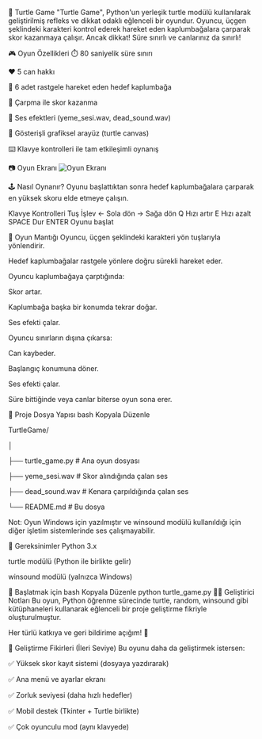 🐢 Turtle Game
"Turtle Game", Python'un yerleşik turtle modülü kullanılarak geliştirilmiş refleks ve dikkat odaklı eğlenceli bir oyundur. Oyuncu, üçgen şeklindeki karakteri kontrol ederek hareket eden kaplumbağalara çarparak skor kazanmaya çalışır. Ancak dikkat! Süre sınırlı ve canlarınız da sınırlı!

🎮 Oyun Özellikleri
⏱️ 80 saniyelik süre sınırı

❤️ 5 can hakkı

🐢 6 adet rastgele hareket eden hedef kaplumbağa

🎯 Çarpma ile skor kazanma

🎵 Ses efektleri (yeme_sesi.wav, dead_sound.wav)

🎨 Gösterişli grafiksel arayüz (turtle canvas)

⌨️ Klavye kontrolleri ile tam etkileşimli oynanış

📷 Oyun Ekranı
![Oyun Ekranı](Oyun_ekranı.png)

🕹️ Nasıl Oynanır?
Oyunu başlattıktan sonra hedef kaplumbağalara çarparak en yüksek skoru elde etmeye çalışın.

Klavye Kontrolleri
Tuş	İşlev
←	Sola dön
→	Sağa dön
Q	Hızı artır
E	Hızı azalt
SPACE	Dur
ENTER	Oyunu başlat

🧠 Oyun Mantığı
Oyuncu, üçgen şeklindeki karakteri yön tuşlarıyla yönlendirir.

Hedef kaplumbağalar rastgele yönlere doğru sürekli hareket eder.

Oyuncu kaplumbağaya çarptığında:

Skor artar.

Kaplumbağa başka bir konumda tekrar doğar.

Ses efekti çalar.

Oyuncu sınırların dışına çıkarsa:

Can kaybeder.

Başlangıç konumuna döner.

Ses efekti çalar.

Süre bittiğinde veya canlar biterse oyun sona erer.

📁 Proje Dosya Yapısı
bash
Kopyala
Düzenle

TurtleGame/

│

├── turtle_game.py         # Ana oyun dosyası

├── yeme_sesi.wav          # Skor alındığında çalan ses

├── dead_sound.wav         # Kenara çarpıldığında çalan ses

└── README.md              # Bu dosya

Not: Oyun Windows için yazılmıştır ve winsound modülü kullanıldığı için diğer işletim sistemlerinde ses çalışmayabilir.

🔧 Gereksinimler
Python 3.x

turtle modülü (Python ile birlikte gelir)

winsound modülü (yalnızca Windows)

🚀 Başlatmak için
bash
Kopyala
Düzenle
python turtle_game.py
🧑‍💻 Geliştirici Notları
Bu oyun, Python öğrenme sürecinde turtle, random, winsound gibi kütüphaneleri kullanarak eğlenceli bir proje geliştirme fikriyle oluşturulmuştur.

Her türlü katkıya ve geri bildirime açığım! 🙌

📌 Geliştirme Fikirleri (İleri Seviye)
Bu oyunu daha da geliştirmek istersen:

✅ Yüksek skor kayıt sistemi (dosyaya yazdırarak)

✅ Ana menü ve ayarlar ekranı

✅ Zorluk seviyesi (daha hızlı hedefler)

✅ Mobil destek (Tkinter + Turtle birlikte)

✅ Çok oyunculu mod (aynı klavyede)
